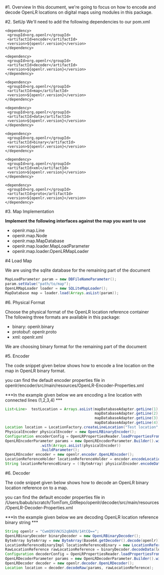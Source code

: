 #1. Overview
In this document, we're going to focus on how to encode and decode OpenLR locations 
on digital maps using modules in this package.

#2. SetUp
We'll need to add the following dependencies to our pom.xml
```
<dependency>
 <groupId>org.openlr</groupId>
 <artifactId>encoder</artifactId>
 <version>${openlr.version}</version>
</dependency>
```
```
<dependency>
 <groupId>org.openlr</groupId>
 <artifactId>decoder</artifactId>
 <version>${openlr.version}</version>
</dependency>
```
```
<dependency>
 <groupId>org.openlr</groupId>
 <artifactId>map</artifactId>
 <version>${openlr.version}</version>
</dependency>
```
```
<dependency>
 <groupId>org.openlr</groupId>
 <artifactId>data</artifactId>
 <version>${openlr.version}</version>
</dependency>
```
```			
<dependency>
 <groupId>org.openlr</groupId>
 <artifactId>binary</artifactId>
 <version>${openlr.version}</version>
</dependency>
```
```
<dependency>
 <groupId>org.openlr</groupId>
 <artifactId>xml</artifactId>
 <version>${openlr.version}</version>
</dependency>

<dependency>
 <groupId>org.openlr</groupId>
 <artifactId>proto</artifactId>
 <version>${openlr.version}</version>
</dependency>

```

#3. Map Implementation


**Implement the following interfaces against the map you want to use**

<ul>
<li>openlr.map.Line</li>
<li>openlr.map.Node</li>
<li>openlr.map.MapDatabase</li>
<li>openlr.map.loader.MapLoadParameter</li>
<li>openlr.map.loader.OpenLRMapLoader</li>
</ul> 

#4 Load Map

<p> We are using the sqlite database for the remaining part of the document </p>

```java
MapLoadParameter param = new DBFileNameParameter();
param.setValue("path/to/map");
OpenLRMapLoader loader = new SQLiteMapLoader();
MapDatabase map = loader.load(Arrays.asList(param));
```

#6. Physical Format

<p>Choose the physical format of the OpenLR location reference container<br>
The following three formats are available in this package:</p>
<ul>
<li>binary: openlr.binary</li>
<li>protobuf: openlr.proto</li>
<li>xml: openlr.xml</li>
</ul>

<p>We are choosing binary format for the remaining part of the document</p>

#5. Encoder

<p>The code snippet given below shows how to encode a line location on the map in OpenLR binary format.</p>

<p>you can find the default encoder properties file in openlr/encoder/src/main/resources/OpenLR-Encoder-Properties.xml
</p>

***In the example given below we are encoding a line location with connected lines (1,2,3,4) ***

```java
List<Line>  testLocation = Arrays.asList(mapDatabaseAdapter.getLine(1),
                                         mapDatabaseAdapter.getLine(2),
                                         mapDatabaseAdapter.getLine(3),
                                         mapDatabaseAdapter.getLine(4));
Location location = LocationFactory.createLineLocation("Test location", testLocation,0,0);
PhysicalEncoder physicalEncoder = new OpenLRBinaryEncoder();
Configuration encoderConfig = OpenLRPropertiesReader.loadPropertiesFromFile(new File("OpenLR-Encoder-Properties.xml"));
OpenLREncoderParameter params = new OpenLREncoderParameter.Builder().with(map).with(encoderConfig)
                .with(Arrays.asList(physicalEncoder))
                .buildParameter();
OpenLREncoder encoder = new openlr.encoder.OpenLREncoder();
LocationReferenceHolder locationReferenceHolder = encoder.encodeLocation(params, location);
String locationReferenceBinary = ((ByteArray) physicalEncoder.encodeData(locationReferenceHolder.getRawLocationReferenceData()).getLocationReferenceData()).getBase64Data();
```


#6. Decoder

<p>The code snippet given below shows how to decode an OpenLR binary location reference on to a map.</p>
<p>you can find the default encoder properties file in /Users/babub/scratch/TomTom_GitRepo/openlr/decoder/src/main/resources/OpenLR-Decoder-Properties.xml</p>
***In the example given below we are decoding OpenLR location reference binary string ***

```java
String openlr = "CwmQ9SVWJS2qBAD9/14tCQ==";
OpenLRBinaryDecoder binaryDecoder = new OpenLRBinaryDecoder();
ByteArray byteArray = new ByteArray(Base64.getDecoder().decode(openlr));
LocationReferenceBinaryImpl locationReferenceBinary = new LocationReferenceBinaryImpl("Test location", byteArray);
RawLocationReference rawLocationReference = binaryDecoder.decodeData(locationReferenceBinary);
Configuration decoderConfig = OpenLRPropertiesReader.loadPropertiesFromFile(new File(TestMapStubTest.class.getClassLoader().getResource("OpenLR-Decoder-Properties.xml").getFile()));
OpenLRDecoderParameter params = new OpenLRDecoderParameter.Builder().with(map).with(decoderConfig).buildParameter();
OpenLRDecoder decoder = new openlr.decoder.OpenLRDecoder();
Location location = decoder.decodeRaw(params, rawLocationReference);
```



 



         
         
 